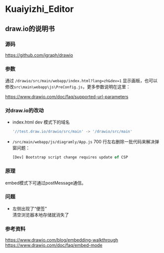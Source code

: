 # Kuaiyizhi_Editor

## draw.io的说明书

### 源码

<https://github.com/jgraph/drawio>

### 参数

通过 `/drawio/src/main/webapp/index.html?lang=zh&dev=1` 显示画板，也可以修改`src\main\webapp\js\PreConfig.js`，更多参数说明在这里：

<https://www.drawio.com/doc/faq/supported-url-parameters>

### 对draw.io的改动

- index.html dev 模式下的域名

  ```js
  '//test.draw.io/drawio/src/main' -> '/drawio/src/main'
  ```

- `/src/main/webapp/js/diagramly/App.js` 700 行左右删除一批代码来解决弹窗问题：

  ```js
  [Dev] Bootstrap script change requires update of CSP
  ```

### 原理

embed模式下可通过postMessage通信。

### 问题

- 左侧出现了“便签”  
清空浏览器本地存储就消失了

### 参考资料

<https://www.drawio.com/blog/embedding-walkthrough>
<https://www.drawio.com/doc/faq/embed-mode>
